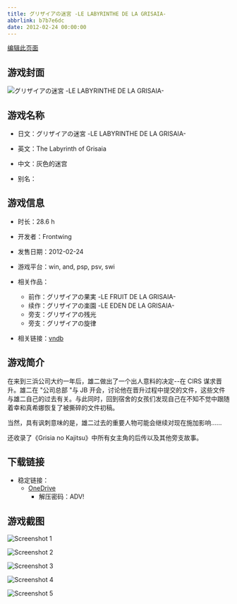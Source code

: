 ```yaml
---
title: グリザイアの迷宮 -LE LABYRINTHE DE LA GRISAIA-
abbrlink: b7b7e6dc
date: 2012-02-24 00:00:00
---
```

[编辑此页面](https://github.com/ACG-3/ADV3-source/blob/main/source/_posts/games/%E3%82%B0%E3%83%AA%E3%82%B6%E3%82%A4%E3%82%A2%E3%81%AE%E8%BF%B7%E5%AE%AE%20-LE%20LABYRINTHE%20DE%20LA%20GRISAIA-.md)

## 游戏封面

![グリザイアの迷宮 -LE LABYRINTHE DE LA GRISAIA-](https://pan.timero.xyz/d/onedrive/img_lib_001/%E3%82%B0%E3%83%AA%E3%82%B6%E3%82%A4%E3%82%A2%E3%81%AE%E8%BF%B7%E5%AE%AE%20-LE%20LABYRINTHE%20DE%20LA%20GRISAIA-_cover.avif)


## 游戏名称

- 日文：グリザイアの迷宮 -LE LABYRINTHE DE LA GRISAIA-
- 英文：The Labyrinth of Grisaia
- 中文：灰色的迷宫

- 别名：


## 游戏信息

- 时长：28.6 h
- 开发者：Frontwing
- 发售日期：2012-02-24
- 游戏平台：win, and, psp, psv, swi
- 相关作品：
   - 前作：グリザイアの果実 -LE FRUIT DE LA GRISAIA-
   - 续作：グリザイアの楽園 -LE EDEN DE LA GRISAIA-
   - 旁支：グリザイアの残光
   - 旁支：グリザイアの旋律

- 相关链接：[vndb](https://vndb.org/v7723)


## 游戏简介

在来到三浜公司大约一年后，雄二做出了一个出人意料的决定--在 CIRS 谋求晋升。雄二在 "公司总部 "与 JB 开会，讨论他在晋升过程中提交的文件，这些文件与雄二自己的过去有关。与此同时，回到宿舍的女孩们发现自己在不知不觉中跟随着幸和真希娜恢复了被撕碎的文件初稿。

当然，具有讽刺意味的是，雄二过去的重要人物可能会继续对现在施加影响......


还收录了《Grisia no Kajitsu》中所有女主角的后传以及其他旁支故事。


## 下载链接

- 稳定链接：
    - [OneDrive](https://pan.timero.xyz/onedrive/adv_lib_001/%E3%82%B0%E3%83%AA%E3%82%B6%E3%82%A4%E3%82%A2%E3%81%AE%E8%BF%B7%E5%AE%AE%20-LE%20LABYRINTHE%20DE%20LA%20GRISAIA-)
        - 解压密码：ADV!



## 游戏截图


![Screenshot 1](https://pan.timero.xyz/d/onedrive/img_lib_001/%E3%82%B0%E3%83%AA%E3%82%B6%E3%82%A4%E3%82%A2%E3%81%AE%E8%BF%B7%E5%AE%AE%20-LE%20LABYRINTHE%20DE%20LA%20GRISAIA-_Screenshot_1.avif)

![Screenshot 2](https://pan.timero.xyz/d/onedrive/img_lib_001/%E3%82%B0%E3%83%AA%E3%82%B6%E3%82%A4%E3%82%A2%E3%81%AE%E8%BF%B7%E5%AE%AE%20-LE%20LABYRINTHE%20DE%20LA%20GRISAIA-_Screenshot_2.avif)

![Screenshot 3](https://pan.timero.xyz/d/onedrive/img_lib_001/%E3%82%B0%E3%83%AA%E3%82%B6%E3%82%A4%E3%82%A2%E3%81%AE%E8%BF%B7%E5%AE%AE%20-LE%20LABYRINTHE%20DE%20LA%20GRISAIA-_Screenshot_3.avif)

![Screenshot 4](https://pan.timero.xyz/d/onedrive/img_lib_001/%E3%82%B0%E3%83%AA%E3%82%B6%E3%82%A4%E3%82%A2%E3%81%AE%E8%BF%B7%E5%AE%AE%20-LE%20LABYRINTHE%20DE%20LA%20GRISAIA-_Screenshot_4.avif)

![Screenshot 5](https://pan.timero.xyz/d/onedrive/img_lib_001/%E3%82%B0%E3%83%AA%E3%82%B6%E3%82%A4%E3%82%A2%E3%81%AE%E8%BF%B7%E5%AE%AE%20-LE%20LABYRINTHE%20DE%20LA%20GRISAIA-_Screenshot_5.avif)

